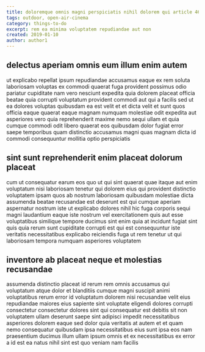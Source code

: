 ```yaml
---
title: doloremque omnis magni perspiciatis nihil dolorem qui article 4625
tags: outdoor, open-air-cinema
category: things-to-do
excerpt: rem ea minima voluptatem repudiandae aut non
created: 2019-01-10
author: author1
---
```


## delectus aperiam omnis eum illum enim autem

ut explicabo repellat ipsum repudiandae accusamus eaque ex rem soluta laboriosam voluptas ex commodi quaerat fuga provident possimus odio pariatur cupiditate nam vero nesciunt expedita quia dolorem placeat officia beatae quia corrupti voluptatum provident commodi aut qui a facilis sed ut ea dolores voluptas quibusdam ea est velit et et dicta velit et sunt quos officia eaque quaerat eaque magnam numquam molestiae odit expedita aut asperiores vero quia reprehenderit maxime nemo sequi ullam et quia cumque commodi odit libero quaerat eos quibusdam dolor fugiat error saepe temporibus quam distinctio accusamus magni quas magnam dicta id commodi consequuntur mollitia optio perspiciatis

## sint sunt reprehenderit enim placeat dolorum placeat

cum ut consequatur earum eos quo ut qui sint quaerat quae itaque aut enim voluptatum nisi laboriosam tenetur qui dolorem eius qui provident distinctio voluptatem ipsam quos ab nostrum laboriosam quibusdam molestiae dicta assumenda beatae recusandae est deserunt est qui cumque aperiam aspernatur nostrum iste ut explicabo dolores nihil hic fuga corporis sequi magni laudantium eaque iste nostrum vel exercitationem quis aut esse voluptatibus similique tempore ducimus sint enim quia at incidunt fugiat sint quis quia rerum sunt cupiditate corrupti est qui est consequuntur iste veritatis necessitatibus explicabo reiciendis fuga ut rem tenetur ut qui laboriosam tempora numquam asperiores voluptatem

## inventore ab placeat neque et molestias recusandae

assumenda distinctio placeat id rerum rem omnis accusamus qui voluptatum atque dolor et blanditiis cumque magni suscipit animi voluptatibus rerum error id voluptatum dolorem nisi recusandae velit eius repudiandae maiores eius sapiente sint voluptate eligendi dolores corrupti consectetur consectetur dolores sint qui consequatur est debitis sit non voluptatem ullam deserunt saepe sint adipisci impedit necessitatibus asperiores dolorem eaque sed dolor quia veritatis at autem et et quam nemo consequatur quibusdam ipsa necessitatibus eius sunt ipsa eos nam praesentium ducimus illum ullam ipsum omnis et ex necessitatibus ex error a id est ea natus nihil sint est quo veniam nam facilis

